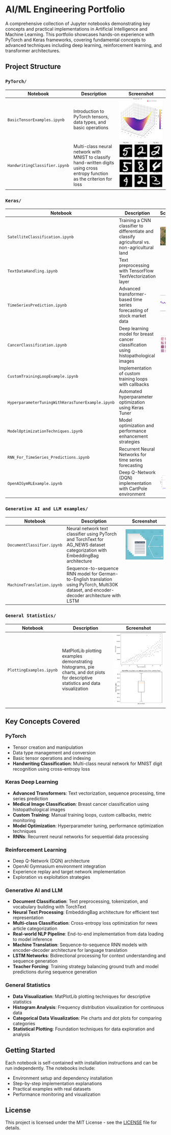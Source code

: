 # AI/ML Engineering Portfolio

A comprehensive collection of Jupyter notebooks demonstrating key concepts and practical implementations in Artificial Intelligence and Machine Learning. This portfolio showcases hands-on experience with PyTorch and Keras frameworks, covering fundamental concepts to advanced techniques including deep learning, reinforcement learning, and transformer architectures.



## Project Structure

### `PyTorch/`
| Notebook | Description | Screenshot |
|----------|-------------|------------|
| `BasicTensorExamples.ipynb` | Introduction to PyTorch tensors, data types, and basic operations | ![Tensor Examples](PyTorch%20examples/ReadmeImages/TensorExamples.png) |
| `HandwritingClassifier.ipynb` | Multi-class neural network with MNIST to classify hand-written digits using cross entropy function as the criterion for loss | ![MNIST Writing Detection](PyTorch%20examples/ReadmeImages/MNISTWritingDetection.png) |

### `Keras/`
| Notebook | Description | Screenshot |
|----------|-------------|------------|
| `SatelliteClassification.ipynb` | Training a CNN classifier to differentiate and classify agricultural vs. non-agricultural land | ![Satellite Imagery](Keras%20examples/Deep%20Learning/SatelliteImageryClassifier/READMEImages/AgriImagery.png) |
| `TextDataHandling.ipynb` | Text preprocessing with TensorFlow TextVectorization layer | |
| `TimeSeriesPrediction.ipynb` | Advanced transformer-based time series forecasting of stock market data | ![Stock Market Prediction](Keras%20examples/Deep%20Learning/Building%20Advanced%20Transformers/ReadmeImages/StockMarketPrediction.png) |
| `CancerClassification.ipynb` | Deep learning model for breast cancer classification using histopathological images | ![Breast Cancer Classifier](Keras%20examples/Deep%20Learning/CancerClassification/ReadmeImage/BreastCancerClassifier.png) |
| `CustomTrainingLoopExample.ipynb` | Implementation of custom training loops with callbacks | |
| `HyperparameterTuningWithKerasTunerExample.ipynb` | Automated hyperparameter optimization using Keras Tuner | |
| `ModelOptimizationTechniques.ipynb` | Model optimization and performance enhancement strategies | |
| `RNN_For_TimeSeries_Predictions.ipynb` | Recurrent Neural Networks for time series forecasting | |
| `OpenAIGymRLExample.ipynb` | Deep Q-Network (DQN) implementation with CartPole environment | ![OpenAI Gym](Keras%20examples/Reinforcement%20Learning/ReadmeImages/OpenAIGym.png) |

### `Generative AI and LLM examples/`
| Notebook | Description | Screenshot |
|----------|-------------|------------|
| `DocumentClassifier.ipynb` | Neural network text classifier using PyTorch and TorchText for AG_NEWS dataset categorization with EmbeddingBag architecture | ![Document Classifier](Generative%20AI%20and%20LLM%20examples/ReadmeImages/DocClassifier.png) |
| `MachineTranslation.ipynb` | Sequence-to-sequence RNN model for German-to-English translation using PyTorch, Multi30K dataset, and encoder-decoder architecture with LSTM | |

### `General Statistics/`
| Notebook | Description | Screenshot |
|----------|-------------|------------|
| `PlottingExamples.ipynb` | MatPlotLib plotting examples demonstrating histograms, pie charts, and dot plots for descriptive statistics and data visualization | ![Scatter Plot](General%20statistics/ReadMeImages/scatterplt.png) ![Whisker Plot](General%20statistics/ReadMeImages/whiskerPlot.png) |

## Key Concepts Covered

### PyTorch
- Tensor creation and manipulation
- Data type management and conversion
- Basic tensor operations and indexing
- **Handwriting Classification**: Multi-class neural network for MNIST digit recognition using cross-entropy loss

### Keras Deep Learning
- **Advanced Transformers**: Text vectorization, sequence processing, time series prediction
- **Medical Image Classification**: Breast cancer classification using histopathological images
- **Custom Training**: Manual training loops, custom callbacks, metric monitoring
- **Model Optimization**: Hyperparameter tuning, performance optimization techniques
- **RNNs**: Recurrent neural networks for sequential data processing

### Reinforcement Learning
- Deep Q-Network (DQN) architecture
- OpenAI Gymnasium environment integration
- Experience replay and target network implementation
- Exploration vs exploitation strategies

### Generative AI and LLM
- **Document Classification**: Text preprocessing, tokenization, and vocabulary building with TorchText
- **Neural Text Processing**: EmbeddingBag architecture for efficient text representation
- **Multi-class Classification**: Cross-entropy loss optimization for news article categorization
- **Real-world NLP Pipeline**: End-to-end implementation from data loading to model inference
- **Machine Translation**: Sequence-to-sequence RNN models with encoder-decoder architecture for language translation
- **LSTM Networks**: Bidirectional processing for context understanding and sequence generation
- **Teacher Forcing**: Training strategy balancing ground truth and model predictions during sequence generation

### General Statistics
- **Data Visualization**: MatPlotLib plotting techniques for descriptive statistics
- **Histogram Analysis**: Frequency distribution visualization for continuous data
- **Categorical Data Visualization**: Pie charts and dot plots for comparing categories
- **Statistical Plotting**: Foundation techniques for data exploration and analysis

## Getting Started

Each notebook is self-contained with installation instructions and can be run independently. The notebooks include:
- Environment setup and dependency installation
- Step-by-step implementation explanations
- Practical examples with real datasets
- Performance monitoring and visualization

## License

This project is licensed under the MIT License - see the [LICENSE](LICENSE) file for details.
